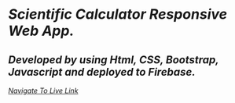 # _Scientific Calculator Responsive Web App._

## *Developed by using Html, CSS, Bootstrap, Javascript and deployed to Firebase.*

 *[Navigate To Live Link](https://scientific-calculator-assign-7.web.app/)*

